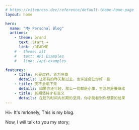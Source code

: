 ```yaml
---
# https://vitepress.dev/reference/default-theme-home-page
layout: home

hero:
  name: "My Personal Blog"
  actions:
    - theme: brand
      text: Start →
      link: /README
    # - theme: alt
    #   text: API Examples
    #   link: /api-examples

features:
    - title: 凡是过往、皆为序章
      details: 让所有的昨天都过去，也许这会让你好一些
    - title: 天不会塌下来
      details: 如果你还年轻，那么一切都是小事，生活总是要继续
    - title: 长期坚持才有意义
      details: 在短的时间内长期的坚持，你才能看到你想要的结果
---
```


Hi~ It's mrlonely, This is my blog.

Now, I will talk to you my story;

